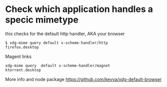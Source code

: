 # Check which application handles a specic mimetype 

this checks for the default http handler, AKA your browser
```
$ xdg-mime query default x-scheme-handler/http
firefox.desktop
```
Magent links
```
xdg-mime query  default x-scheme-handler/magnet
ktorrent.desktop
```


More info and node package
https://github.com/kevva/xdg-default-browser
